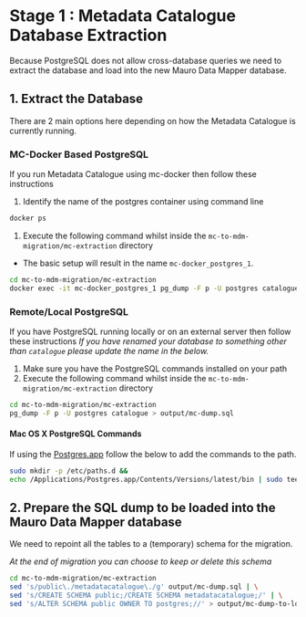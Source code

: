 # Stage 1 : Metadata Catalogue Database Extraction

Because PostgreSQL does not allow cross-database queries we need to extract the
database and load into the new Mauro Data Mapper database.

## 1. Extract the Database

There are 2 main options here depending on how the Metadata Catalogue is currently running.

### MC-Docker Based PostgreSQL

If you run Metadata Catalogue using mc-docker then follow these instructions

1. Identify the name of the postgres container using command line
```bash
docker ps
```
1. Execute the following command whilst inside the `mc-to-mdm-migration/mc-extraction` directory
* The basic setup will result in the name `mc-docker_postgres_1`.
```bash
cd mc-to-mdm-migration/mc-extraction
docker exec -it mc-docker_postgres_1 pg_dump -F p -U postgres catalogue > output/mc-dump.sql
```

### Remote/Local PostgreSQL

If you have PostgreSQL running locally or on an external server then follow these instructions
*If you have renamed your database to something other than `catalogue` please update the name in the below.*


1. Make sure you have the PostgreSQL commands installed on your path
1. Execute the following command whilst inside the `mc-to-mdm-migration/mc-extraction` directory
```bash
cd mc-to-mdm-migration/mc-extraction
pg_dump -F p -U postgres catalogue > output/mc-dump.sql
```

#### Mac OS X PostgreSQL Commands

If using the [Postgres.app](https://postgresapp.com) follow the below to add the commands to the path.

```bash
sudo mkdir -p /etc/paths.d &&
echo /Applications/Postgres.app/Contents/Versions/latest/bin | sudo tee /etc/paths.d/postgresapp
```

## 2. Prepare the SQL dump to be loaded into the Mauro Data Mapper database

We need to repoint all the tables to a (temporary) schema for the migration.

*At the end of migration you can choose to keep or delete this schema*

```bash
cd mc-to-mdm-migration/mc-extraction
sed 's/public\./metadatacatalogue\./g' output/mc-dump.sql | \
sed 's/CREATE SCHEMA public;/CREATE SCHEMA metadatacatalogue;/' | \
sed 's/ALTER SCHEMA public OWNER TO postgres;//' > output/mc-dump-to-load.sql
```
